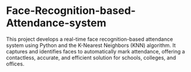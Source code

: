 # Face-Recognition-based-Attendance-system
This project develops a real-time face recognition-based attendance system using Python and the K-Nearest Neighbors (KNN) algorithm. It captures and identifies faces to automatically mark attendance, offering a contactless, accurate, and efficient solution for schools, colleges, and offices.
